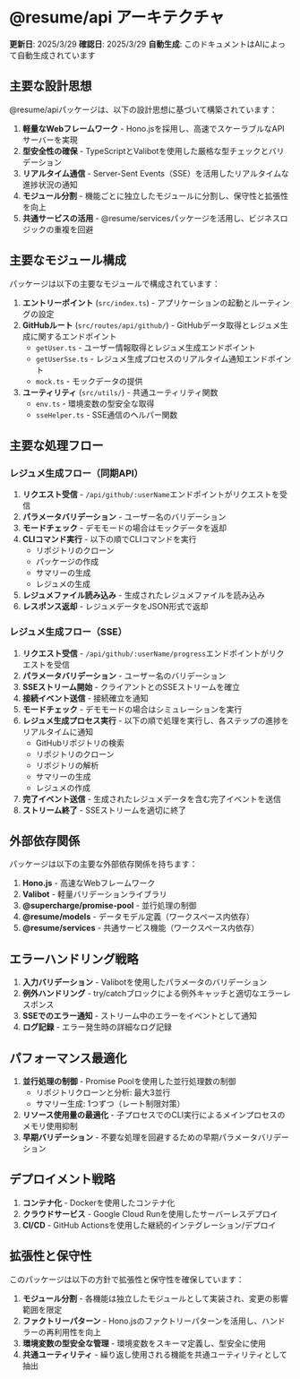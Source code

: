 # @resume/api アーキテクチャ

**更新日**: 2025/3/29
**確認日**: 2025/3/29
**自動生成**: このドキュメントはAIによって自動生成されています

## 主要な設計思想

@resume/apiパッケージは、以下の設計思想に基づいて構築されています：

1. **軽量なWebフレームワーク** - Hono.jsを採用し、高速でスケーラブルなAPIサーバーを実現
2. **型安全性の確保** - TypeScriptとValibotを使用した厳格な型チェックとバリデーション
3. **リアルタイム通信** - Server-Sent Events（SSE）を活用したリアルタイムな進捗状況の通知
4. **モジュール分割** - 機能ごとに独立したモジュールに分割し、保守性と拡張性を向上
5. **共通サービスの活用** - @resume/servicesパッケージを活用し、ビジネスロジックの重複を回避

## 主要なモジュール構成

パッケージは以下の主要なモジュールで構成されています：

1. **エントリーポイント** (`src/index.ts`) - アプリケーションの起動とルーティングの設定
2. **GitHubルート** (`src/routes/api/github/`) - GitHubデータ取得とレジュメ生成に関するエンドポイント
   - `getUser.ts` - ユーザー情報取得とレジュメ生成エンドポイント
   - `getUserSse.ts` - レジュメ生成プロセスのリアルタイム通知エンドポイント
   - `mock.ts` - モックデータの提供
3. **ユーティリティ** (`src/utils/`) - 共通ユーティリティ関数
   - `env.ts` - 環境変数の型安全な取得
   - `sseHelper.ts` - SSE通信のヘルパー関数

## 主要な処理フロー

### レジュメ生成フロー（同期API）

1. **リクエスト受信** - `/api/github/:userName`エンドポイントがリクエストを受信
2. **パラメータバリデーション** - ユーザー名のバリデーション
3. **モードチェック** - デモモードの場合はモックデータを返却
4. **CLIコマンド実行** - 以下の順でCLIコマンドを実行
   - リポジトリのクローン
   - パッケージの作成
   - サマリーの生成
   - レジュメの生成
5. **レジュメファイル読み込み** - 生成されたレジュメファイルを読み込み
6. **レスポンス返却** - レジュメデータをJSON形式で返却

### レジュメ生成フロー（SSE）

1. **リクエスト受信** - `/api/github/:userName/progress`エンドポイントがリクエストを受信
2. **パラメータバリデーション** - ユーザー名のバリデーション
3. **SSEストリーム開始** - クライアントとのSSEストリームを確立
4. **接続イベント送信** - 接続確立を通知
5. **モードチェック** - デモモードの場合はシミュレーションを実行
6. **レジュメ生成プロセス実行** - 以下の順で処理を実行し、各ステップの進捗をリアルタイムに通知
   - GitHubリポジトリの検索
   - リポジトリのクローン
   - リポジトリの解析
   - サマリーの生成
   - レジュメの作成
7. **完了イベント送信** - 生成されたレジュメデータを含む完了イベントを送信
8. **ストリーム終了** - SSEストリームを適切に終了

## 外部依存関係

パッケージは以下の主要な外部依存関係を持ちます：

1. **Hono.js** - 高速なWebフレームワーク
2. **Valibot** - 軽量バリデーションライブラリ
3. **@supercharge/promise-pool** - 並行処理の制御
4. **@resume/models** - データモデル定義（ワークスペース内依存）
5. **@resume/services** - 共通サービス機能（ワークスペース内依存）

## エラーハンドリング戦略

1. **入力バリデーション** - Valibotを使用したパラメータのバリデーション
2. **例外ハンドリング** - try/catchブロックによる例外キャッチと適切なエラーレスポンス
3. **SSEでのエラー通知** - ストリーム中のエラーをイベントとして通知
4. **ログ記録** - エラー発生時の詳細なログ記録

## パフォーマンス最適化

1. **並行処理の制御** - Promise Poolを使用した並行処理数の制御
   - リポジトリクローンと分析: 最大3並行
   - サマリー生成: 1つずつ（レート制限対策）
2. **リソース使用量の最適化** - 子プロセスでのCLI実行によるメインプロセスのメモリ使用抑制
3. **早期バリデーション** - 不要な処理を回避するための早期パラメータバリデーション

## デプロイメント戦略

1. **コンテナ化** - Dockerを使用したコンテナ化
2. **クラウドサービス** - Google Cloud Runを使用したサーバーレスデプロイ
3. **CI/CD** - GitHub Actionsを使用した継続的インテグレーション/デプロイ

## 拡張性と保守性

このパッケージは以下の方針で拡張性と保守性を確保しています：

1. **モジュール分割** - 各機能は独立したモジュールとして実装され、変更の影響範囲を限定
2. **ファクトリーパターン** - Hono.jsのファクトリーパターンを活用し、ハンドラーの再利用性を向上
3. **環境変数の型安全な管理** - 環境変数をスキーマ定義し、型安全に使用
4. **共通ユーティリティ** - 繰り返し使用される機能を共通ユーティリティとして抽出